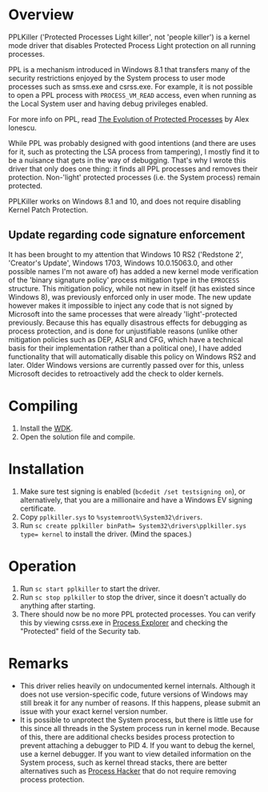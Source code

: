 # Overview
PPLKiller ('Protected Processes Light killer', not 'people killer') is a kernel mode driver that disables Protected Process Light protection on all running processes.

PPL is a mechanism introduced in Windows 8.1 that transfers many of the security restrictions enjoyed by the System process to user mode processes such as smss.exe and csrss.exe. For example, it is not possible to open a PPL process with `PROCESS_VM_READ` access, even when running as the Local System user and having debug privileges enabled.

For more info on PPL, read [The Evolution of Protected Processes](http://www.alex-ionescu.com/?p=97) by Alex Ionescu.

While PPL was probably designed with good intentions (and there are uses for it, such as protecting the LSA process from tampering), I mostly find it to be a nuisance that gets in the way of debugging. That's why I wrote this driver that only does one thing: it finds all PPL processes and removes their protection. Non-'light' protected processes (i.e. the System process) remain protected.

PPLKiller works on Windows 8.1 and 10, and does not require disabling Kernel Patch Protection.

## Update regarding code signature enforcement
It has been brought to my attention that Windows 10 RS2 ('Redstone 2', 'Creator's Update', Windows 1703, Windows 10.0.15063.0, and other possible names I'm not aware of) has added a new kernel mode verification of the 'binary signature policy' process mitigation type in the `EPROCESS` structure. This mitigation policy, while not new in itself (it has existed since Windows 8), was previously enforced only in user mode. The new update however makes it impossible to inject any code that is not signed by Microsoft into the same processes that were already 'light'-protected previously. Because this has equally disastrous effects for debugging as process protection, and is done for unjustifiable reasons (unlike other mitigation policies such as DEP, ASLR and CFG, which have a technical basis for their implementation rather than a political one), I have added functionality that will automatically disable this policy on Windows RS2 and later. Older Windows versions are currently passed over for this, unless Microsoft decides to retroactively add the check to older kernels.

# Compiling
1. Install the [WDK](https://go.microsoft.com/fwlink/?linkid=2085767).
2. Open the solution file and compile.

# Installation
1. Make sure test signing is enabled (`bcdedit /set testsigning on`), or alternatively, that you are a millionaire and have a Windows EV signing certificate.
2. Copy `pplkiller.sys` to `%systemroot%\System32\drivers`.
3. Run `sc create pplkiller binPath= System32\drivers\pplkiller.sys type= kernel` to install the driver. (Mind the spaces.)

# Operation
1. Run `sc start pplkiller` to start the driver.
2. Run `sc stop pplkiller` to stop the driver, since it doesn't actually do anything after starting.
3. There should now be no more PPL protected processes. You can verify this by viewing csrss.exe in [Process Explorer](https://technet.microsoft.com/en-us/sysinternals/processexplorer.aspx) and checking the "Protected" field of the Security tab.

# Remarks
- This driver relies heavily on undocumented kernel internals. Although it does not use version-specific code, future versions of Windows may still break it for any number of reasons. If this happens, please submit an issue with your exact kernel version number.
- It is possible to unprotect the System process, but there is little use for this since all threads in the System process run in kernel mode. Because of this, there are additional checks besides process protection to prevent attaching a debugger to PID 4. If you want to debug the kernel, use a kernel debugger. If you want to view detailed information on the System process, such as kernel thread stacks, there are better alternatives such as [Process Hacker](http://processhacker.sourceforge.net/) that do not require removing process protection.
